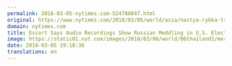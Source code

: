 ```yaml
---
permalink: 2018-03-05-nytimes.com-524788847.html
original: https://www.nytimes.com/2018/03/05/world/asia/nastya-rybka-trump-putin.html?partner=rss&amp;emc=rss
domain: nytimes.com
title: Escort Says Audio Recordings Show Russian Meddling in U.S. Election
image: https://static01.nyt.com/images/2018/03/06/world/06thailand1/merlin_134724516_fde93dcf-9f7b-42cd-85d9-fae2249ba324-mediumThreeByTwo440.jpg
date: 2018-03-05 19:18:36
translations: en
---
```


